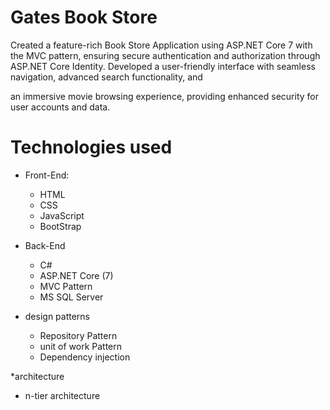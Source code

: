 # Gates Book Store
Created a feature-rich Book Store Application using ASP.NET Core 7 with the MVC pattern,
ensuring secure authentication and authorization through ASP.NET Core Identity.
Developed a user-friendly interface with seamless navigation, advanced search functionality, and

an immersive movie browsing experience, providing enhanced security for user accounts and data.

# Technologies used 
* Front-End:
  * HTML
  * CSS
  * JavaScript
  * BootStrap

* Back-End
  * C#
  * ASP.NET Core (7)
  * MVC Pattern
  * MS SQL Server

* design patterns
  * Repository Pattern
  * unit of work Pattern
  * Dependency injection 

*architecture
  * n-tier architecture
